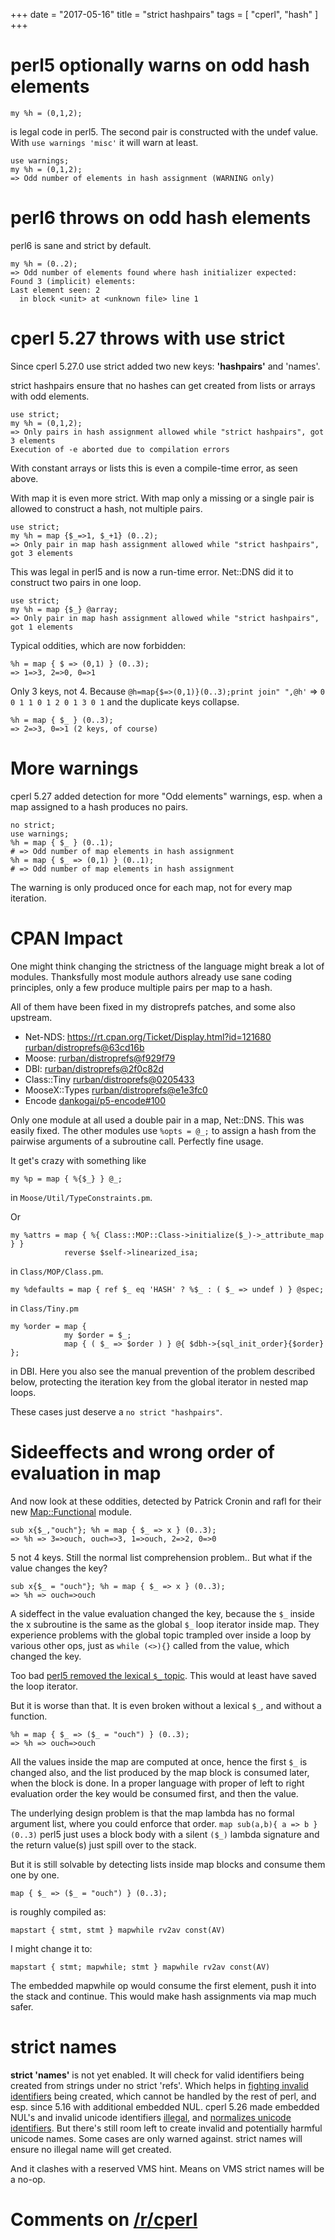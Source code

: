 +++
date = "2017-05-16"
title = "strict hashpairs"
tags = [ "cperl", "hash" ]
+++

# perl5 optionally warns on odd hash elements

    my %h = (0,1,2);

is legal code in perl5. The second pair is constructed with the undef value.
With `use warnings 'misc'` it will warn at least.

    use warnings;
    my %h = (0,1,2);
    => Odd number of elements in hash assignment (WARNING only)

# perl6 throws on odd hash elements

perl6 is sane and strict by default.

    my %h = (0..2);
    => Odd number of elements found where hash initializer expected:
    Found 3 (implicit) elements:
    Last element seen: 2
      in block <unit> at <unknown file> line 1

# cperl 5.27 throws with use strict

Since cperl 5.27.0 use strict added two new keys: **'hashpairs'** and
'names'. 

strict hashpairs ensure that no hashes can get created from lists or arrays with odd elements.

    use strict;
    my %h = (0,1,2);
    => Only pairs in hash assignment allowed while "strict hashpairs", got 3 elements
    Execution of -e aborted due to compilation errors
    
With constant arrays or lists this is even a compile-time error, as seen above.

With map it is even more strict. With map only a missing or a single
pair is allowed to construct a hash, not multiple pairs. 

    use strict;
    my %h = map {$_=>1, $_+1} (0..2);
    => Only pair in map hash assignment allowed while "strict hashpairs", got 3 elements

This was legal in perl5 and is now a run-time error. Net::DNS did it
to construct two pairs in one loop.

    use strict;
    my %h = map {$_} @array;
    => Only pair in map hash assignment allowed while "strict hashpairs", got 1 elements


Typical oddities, which are now forbidden:

    %h = map { $ => (0,1) } (0..3);
    => 1=>3, 2=>0, 0=>1

Only 3 keys, not 4. Because `@h=map{$=>(0,1)}(0..3);print join" ",@h'` 
=> `0 0 1 1 0 1 2 0 1 3 0 1` and the duplicate keys collapse.

    %h = map { $_ } (0..3);
    => 2=>3, 0=>1 (2 keys, of course)

# More warnings

cperl 5.27 added detection for more "Odd elements" warnings, esp.
when a map assigned to a hash produces no pairs.

    no strict;
    use warnings;
    %h = map { $_ } (0..1);
    # => Odd number of map elements in hash assignment
    %h = map { $_ => (0,1) } (0..1);
    # => Odd number of map elements in hash assignment
    
The warning is only produced once for each map, not for every map iteration.

# CPAN Impact

One might think changing the strictness of the language might break a lot of modules.
Thanksfully most module authors already use sane coding principles, only a few
produce multiple pairs per map to a hash.

All of them have been fixed in my distroprefs patches, and some also upstream.

* Net-NDS: https://rt.cpan.org/Ticket/Display.html?id=121680 [rurban/distroprefs@63cd16b](https://github.com/rurban/distroprefs/commit/63cd16b8359d1ccd062f0c4b913fa77b4b8681ff)
* Moose: [rurban/distroprefs@f929f79](https://github.com/rurban/distroprefs/commit/f929f794fc64b5fef3b29c81f5b313c28f60da92)
* DBI: [rurban/distroprefs@2f0c82d](https://github.com/rurban/distroprefs/commit/2f0c82d7e938e8d10420c3d76eab235fbb229fff)
* Class::Tiny [rurban/distroprefs@0205433](https://github.com/rurban/distroprefs/commit/02054335a9c30aa3d5d7abfe7ca6002d5ccd4033)
* MooseX::Types [rurban/distroprefs@e1e3fc0](https://github.com/rurban/distroprefs/commit/e1e3fc0fc6f03a6dcc6afdf9afd4ac85abd6076a)
* Encode [dankogai/p5-encode#100](https://github.com/dankogai/p5-encode/pull/100)

Only one module at all used a double pair in a map, Net::DNS. This was easily fixed.
The other modules use `%opts = @_;` to assign a hash from the pairwise arguments of a
subroutine call. Perfectly fine usage.

It get's crazy with something like 

    my %p = map { %{$_} } @_;

in `Moose/Util/TypeConstraints.pm`.

Or

    my %attrs = map { %{ Class::MOP::Class->initialize($_)->_attribute_map } }
                reverse $self->linearized_isa;

in `Class/MOP/Class.pm`.

    my %defaults = map { ref $_ eq 'HASH' ? %$_ : ( $_ => undef ) } @spec;

in `Class/Tiny.pm`

    my %order = map {
                my $order = $_;
                map { ( $_ => $order ) } @{ $dbh->{sql_init_order}{$order} };

in DBI. Here you also see the manual prevention of the problem described
below, protecting the iteration key from the global iterator in nested
map loops.

These cases just deserve a `no strict "hashpairs"`.

# Sideeffects and wrong order of evaluation in map

And now look at these oddities, detected by Patrick Cronin and rafl for their
new [Map::Functional](https://github.com/PatrickCronin/Map-Functional/)
module.

    sub x{$_,"ouch"}; %h = map { $_ => x } (0..3);
    => %h => 3=>ouch, ouch=>3, 1=>ouch, 2=>2, 0=>0
    
5 not 4 keys. Still the normal list comprehension problem..
But what if the value changes the key?

    sub x{$_ = "ouch"}; %h = map { $_ => x } (0..3);
    => %h => ouch=>ouch

A sideffect in the value evaluation changed the key, because the `$_`
inside the x subroutine is the same as the global `$_` loop iterator
inside map.  They experience problems with the global topic trampled
over inside a loop by various other ops, just as `while (<>){}` called from
the value, which changed the key.

Too bad [perl5 removed the lexical `$_` topic](http://blogs.perl.org/users/rurban/2016/04/the-removal-of-the-lexical-topic-feature-in-524.html). This
would at least have saved the loop iterator.

But it is worse than that. It is even broken without a lexical `$_`,
and without a function.

    %h = map { $_ => ($_ = "ouch") } (0..3);
    => %h => ouch=>ouch

All the values inside the map are computed at once, hence the first
`$_` is changed also, and the list produced by the map block is
consumed later, when the block is done.  In a proper language with
proper of left to right evaluation order the key would be consumed
first, and then the value.

The underlying design problem is that the map lambda has no formal argument
list, where you could enforce that order. `map sub(a,b){ a => b } (0..3)`
perl5 just uses a block body with a silent `($_)` lambda
signature and the return value(s) just spill over to the stack.

But it is still solvable by detecting lists inside map blocks and
consume them one by one.

    map { $_ => ($_ = "ouch") } (0..3);

is roughly compiled as:

    mapstart { stmt, stmt } mapwhile rv2av const(AV)

I might change it to:
    
    mapstart { stmt; mapwhile; stmt } mapwhile rv2av const(AV)
    
The embedded mapwhile op would consume the first element, push it into
the stack and continue. This would make hash assignments via map much safer.

# strict names

**strict 'names'** is not yet enabled. It will check for valid
identifiers being created from strings under no strict 'refs'. Which
helps in [fighting invalid identifiers](unicode-identifiers.html)
being created, which cannot be handled by the rest of perl, and
esp. since 5.16 with additional embedded NUL.  cperl 5.26 made
embedded NUL's and invalid unicode
identifiers [illegal](https://github.com/perl11/cperl/issues/233),
and [normalizes unicode identifiers](https://github.com/perl11/cperl/issues/228). But
there's still room left to create invalid and potentially harmful
unicode names. Some cases are only warned against.  strict names will
ensure no illegal name will get created.

And it clashes with a reserved VMS hint. Means on VMS strict names will be a no-op.

# Comments on [/r/cperl](https://www.reddit.com/r/cperl/comments/6bgya8/strict_hashpairs/)
